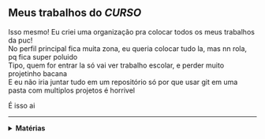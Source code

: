 ## Meus trabalhos do *CURSO*

Isso mesmo! Eu criei uma organização pra colocar todos os meus trabalhos da puc!  
No perfil principal fica muita zona, eu queria colocar tudo la, mas nn rola, pq fica super poluido  
Tipo, quem for entrar la só vai ver trabalho escolar, e perder muito projetinho bacana  
E eu não iria juntar tudo em um repositório só por que usar git em uma pasta com multiplos projetos é horrivel  

É isso ai

******
<details><summary><b>Matérias</b></summary>
<p>

## 1° Período:
- MFF = Modelagem de Fenomênos Físicos
- RA = Raciocínio Algoritmico
- DEC = Descoberta e Evolução da Computação
- ECNC = Experiência Criativa: Navegando na Computação
- LM = Resolução de Problemas com Lógica Matemática
****
## 2° Período:
- POO = Programação Orientada a Objetos
****
## 3° Período:
- RPEC = Resolução de Problemas Estruturados em Computação (estrutura de dados)
- EXP3 = Experiência Criativa: Pesquisa Aplicada
- PROLOG = Programação Lógica
- DB1 = Banco de Dados
****
## 4° Período:
- Interpretadores = Construção de interpretadores
- Grafos = Resolução de Problemas com Grafos
- ProgParalela = Programação Distribuída, Paralela e Concorrente
- ModSis = Modelagem de Sistemas Computacionais
- MtQt = Métodos Quantitativos para Computação
</p>
</details>
